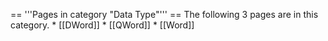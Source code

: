 <!-- DO NOT EDIT BELOW THIS LINE, OR CHANGE THIS COMMENT, CODE AUTOMATICALLY GENERATED BY category.sh -->
== '''Pages in category "Data Type"''' == The following 3 pages are in
this category. \* \[\[DWord\]\] \* \[\[QWord\]\] \* \[\[Word\]\]
